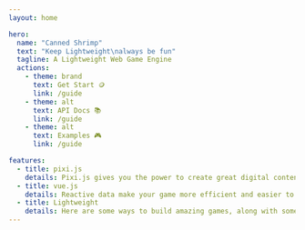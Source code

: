 ```yaml
---
layout: home

hero:
  name: "Canned Shrimp"
  text: "Keep Lightweight\nalways be fun"
  tagline: A Lightweight Web Game Engine
  actions:
    - theme: brand
      text: Get Start 🪙
      link: /guide
    - theme: alt
      text: API Docs 📚
      link: /guide
    - theme: alt
      text: Examples 🎮
      link: /guide

features:
  - title: pixi.js
    details: Pixi.js gives you the power to create great digital content.
  - title: vue.js
    details: Reactive data make your game more efficient and easier to maintain.
  - title: Lightweight
    details: Here are some ways to build amazing games, along with some helpful functions.
---
```

